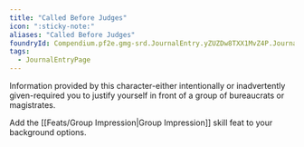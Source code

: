 ```yaml
---
title: "Called Before Judges"
icon: ":sticky-note:"
aliases: "Called Before Judges"
foundryId: Compendium.pf2e.gmg-srd.JournalEntry.yZUZDw8TXX1MvZ4P.JournalEntryPage.SCopXboKGZJfQ8QU
tags:
  - JournalEntryPage
---
```

Information provided by this character-either intentionally or inadvertently given-required you to justify yourself in front of a group of bureaucrats or magistrates.

Add the [[Feats/Group Impression|Group Impression]] skill feat to your background options.